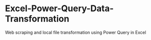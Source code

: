 # Excel-Power-Query-Data-Transformation
Web scraping and local file transformation using Power Query in Excel
